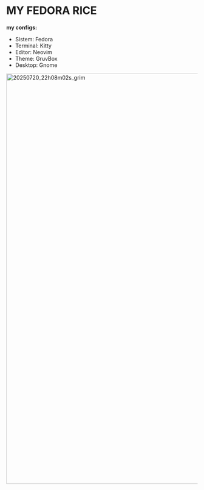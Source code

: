 # MY FEDORA RICE

**my configs:**
- Sistem: Fedora
- Terminal: Kitty
- Editor: Neovim
- Theme: GruvBox
- Desktop: Gnome


<img width="1920" height="1080" alt="20250720_22h08m02s_grim" src="https://github.com/user-attachments/assets/cdfc60a8-9241-4633-bc23-8d80ebe9f862" />
